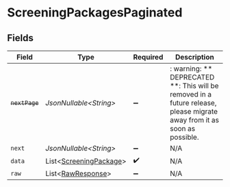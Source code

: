 # ScreeningPackagesPaginated


## Fields

| Field                                                                                                                   | Type                                                                                                                    | Required                                                                                                                | Description                                                                                                             |
| ----------------------------------------------------------------------------------------------------------------------- | ----------------------------------------------------------------------------------------------------------------------- | ----------------------------------------------------------------------------------------------------------------------- | ----------------------------------------------------------------------------------------------------------------------- |
| ~~`nextPage`~~                                                                                                          | *JsonNullable\<String>*                                                                                                 | :heavy_minus_sign:                                                                                                      | : warning: ** DEPRECATED **: This will be removed in a future release, please migrate away from it as soon as possible. |
| `next`                                                                                                                  | *JsonNullable\<String>*                                                                                                 | :heavy_minus_sign:                                                                                                      | N/A                                                                                                                     |
| `data`                                                                                                                  | List\<[ScreeningPackage](../../models/components/ScreeningPackage.md)>                                                  | :heavy_check_mark:                                                                                                      | N/A                                                                                                                     |
| `raw`                                                                                                                   | List\<[RawResponse](../../models/components/RawResponse.md)>                                                            | :heavy_minus_sign:                                                                                                      | N/A                                                                                                                     |